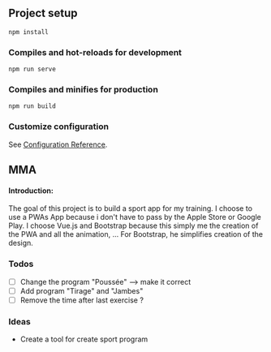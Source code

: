 ## Project setup
```
npm install
```

### Compiles and hot-reloads for development
```
npm run serve
```

### Compiles and minifies for production
```
npm run build
```

### Customize configuration
See [Configuration Reference](https://cli.vuejs.org/config/).

## MMA

#### Introduction:
The goal of this project is to build a sport app for my training. I choose to use a PWAs App because i don't have to pass by the Apple Store or Google Play.
I choose Vue.js and Bootstrap because this simply me the creation of the PWA and all the animation, ... For Bootstrap, he simplifies creation of the design.

### Todos

- [ ] Change the program "Poussée" --> make it correct
- [ ] Add program "Tirage" and "Jambes"
- [ ] Remove the time after last exercise ?

### Ideas

- Create a tool for create sport program